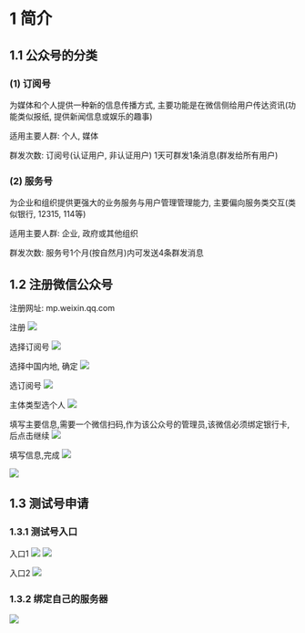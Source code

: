 # 1 简介

## 1.1 公众号的分类

### (1) 订阅号

为媒体和个人提供一种新的信息传播方式, 主要功能是在微信侧给用户传达资讯(功能类似报纸,
提供新闻信息或娱乐的趣事)

适用主要人群: 个人, 媒体

群发次数: 订阅号(认证用户, 非认证用户) 1天可群发1条消息(群发给所有用户)

### (2) 服务号

为企业和组织提供更强大的业务服务与用户管理管理能力, 主要偏向服务类交互(类似银行, 12315, 114等)

适用主要人群: 企业, 政府或其他组织

群发次数: 服务号1个月(按自然月)内可发送4条群发消息

## 1.2 注册微信公众号

注册网址: mp.weixin.qq.com

注册
![](./img/img.png)

选择订阅号
![](./img/img_1.png)

选择中国内地, 确定
![](./img/img_2.png)

选订阅号
![](./img/img_3.png)

主体类型选个人
![](./img/img_4.png)

填写主要信息,需要一个微信扫码,作为该公众号的管理员,该微信必须绑定银行卡, 后点击继续
![](./img/img_5.png)

填写信息,完成
![](./img/img_6.png)

![](img/img_7.png)

## 1.3 测试号申请

### 1.3.1 测试号入口

入口1
![](img/img_8.png)
![](img/img_9.png)

入口2
![](img/img_10.png)

### 1.3.2 绑定自己的服务器

![](img/img_11.png)